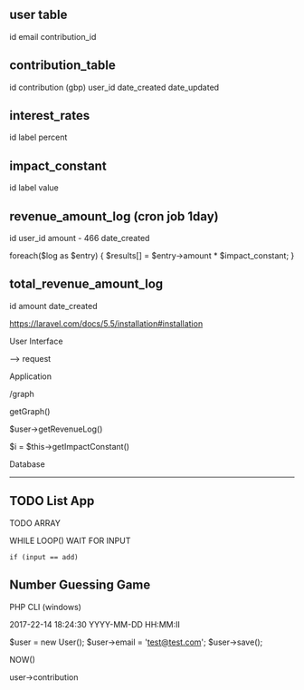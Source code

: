 user table
----------
id
email
contribution_id

contribution_table
------------------
id
contribution (gbp)
user_id
date_created
date_updated


interest_rates
--------------
id
label
percent

impact_constant
---------------
id
label
value

revenue_amount_log (cron job 1day)
----------------
id
user_id
amount        - 466
date_created


foreach($log as $entry) {
    $results[] = $entry->amount * $impact_constant;
}

total_revenue_amount_log
------------------------
id
amount
date_created



https://laravel.com/docs/5.5/installation#installation



User Interface

--> request 

Application

/graph

  getGraph()

   $user->getRevenueLog()
   
   $i = $this->getImpactConstant()

Database


********

TODO List App
-------------

TODO ARRAY

WHILE LOOP() 
    WAIT FOR INPUT
    
    if (input == add)
    
    
    
Number Guessing Game
--------------------




PHP CLI (windows)






2017-22-14 18:24:30
YYYY-MM-DD HH:MM:II




$user = new User();
$user->email = 'test@test.com';
$user->save();


NOW()




user->contribution
